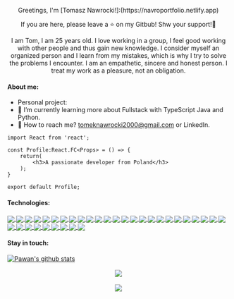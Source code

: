 <p align="center">
Greetings, I'm [Tomasz Nawrocki!]:(https://navroportfolio.netlify.app)
</p>
<p align="center">
If you are here, please leave a ⭐ on my Gitbub! Shw your support!👋
</p>

<p align="center">
I am Tom, I am 25 years old. I love working in a group, I feel good working with other people and thus gain new knowledge. I consider myself an organized person and I learn from my mistakes, which is why I try to solve the problems I encounter. I am an empathetic, sincere and honest person. I treat my work as a pleasure, not an obligation.
</p>

#### About me:

- Personal project:
- 🌱 I’m currently learning more about Fullstack with TypeScript Java and Python.
- 💬 How to reach me? tomeknawrocki2000@gmail.com or LinkedIn.

```
import React from 'react';

const Profile:React.FC<Props> = () => {
	return(
		<h3>A passionate developer from Poland</h3>
	);
}

export default Profile;
```

#### Technologies:

<a href="https://github.com/NavroO">
 <img align="center" src="https://img.shields.io/badge/HTML5-E34F26?style=for-the-badge&logo=html5&logoColor=white"/>
</a>
<a href="https://github.com/NavroO">
 <img align="center" src="https://img.shields.io/badge/CSS3-1572B6?style=for-the-badge&logo=css3&logoColor=white"/>
</a>
<a href="https://github.com/NavroO">
 <img align="center" src="https://img.shields.io/badge/JavaScript-F7DF1E?style=for-the-badge&logo=javascript&logoColor=black"/>
</a>
<a href="https://github.com/NavroO">
 <img align="center" src="https://img.shields.io/badge/Node.js-43853D?style=for-the-badge&logo=node.js&logoColor=white"/>
</a>
<a href="https://github.com/NavroO">
 <img align="center" src="https://img.shields.io/badge/TypeScript-007ACC?style=for-the-badge&logo=typescript&logoColor=white"/>
</a>
<a href="https://github.com/NavroO">
 <img align="center" src="https://img.shields.io/badge/Sass-CC6699?style=for-the-badge&logo=sass&logoColor=white"/>
</a>
<a href="https://github.com/NavroO">
 <img align="center" src="https://img.shields.io/badge/Go-00ADD8?style=for-the-badge&logo=go&logoColor=white"/>
</a>
<a href="https://github.com/NavroO">
 <img align="center" src="https://img.shields.io/badge/Express.js-404D59?style=for-the-badge"/>
</a>
<a href="https://github.com/NavroO">
 <img align="center" src="https://img.shields.io/badge/Python-3776AB?style=for-the-badge&logo=python&logoColor=white"/>
</a>
<a href="https://github.com/NavroO">
 <img align="center" src="https://img.shields.io/badge/React-20232A?style=for-the-badge&logo=react&logoColor=61DAFB"/>
</a>
<a href="https://github.com/NavroO">
 <img align="center" src="https://img.shields.io/badge/React_Native-20232A?style=for-the-badge&logo=react&logoColor=61DAFB"/>
</a>
<a href="https://github.com/NavroO">
 <img align="center" src="https://img.shields.io/badge/Tailwind_CSS-38B2AC?style=for-the-badge&logo=tailwind-css&logoColor=white"/>
</a>
<a href="https://github.com/NavroO">
 <img align="center" src="https://img.shields.io/badge/styled--components-DB7093?style=for-the-badge&logo=styled-components&logoColor=white"/>
</a>
<a href="https://github.com/NavroO">
 <img align="center" src="https://img.shields.io/badge/Material--UI-0081CB?style=for-the-badge&logo=material-ui&logoColor=white"/>
</a>
<a href="https://github.com/NavroO">
 <img align="center" src="https://img.shields.io/badge/Redux-593D88?style=for-the-badge&logo=redux&logoColor=white"/>
</a>
<a href="https://github.com/NavroO">
 <img align="center" src="https://img.shields.io/badge/React_Router-CA4245?style=for-the-badge&logo=react-router&logoColor=white"/>
</a>
<a href="https://github.com/NavroO">
 <img align="center" src="https://img.shields.io/badge/MySQL-00000F?style=for-the-badge&logo=mysql&logoColor=white"/>
</a>
<a href="https://github.com/NavroO">
 <img align="center" src="https://img.shields.io/badge/PostgreSQL-316192?style=for-the-badge&logo=postgresql&logoColor=white"/>
</a>
<a href="https://github.com/NavroO">
 <img align="center" src="https://img.shields.io/badge/MongoDB-4EA94B?style=for-the-badge&logo=mongodb&logoColor=white"/>
</a>
<a href="https://github.com/NavroO">
 <img align="center" src="https://img.shields.io/badge/Netlify-00C7B7?style=for-the-badge&logo=netlify&logoColor=white"/>
</a>
<a href="https://github.com/NavroO">
 <img align="center" src="https://img.shields.io/badge/Heroku-430098?style=for-the-badge&logo=heroku&logoColor=white"/>
</a>
<a href="https://www.vercel.com">
 <img align="center" src="https://img.shields.io/badge/Vercel-000000?style=for-the-badge&logo=vercel&logoColor=white"/>
</a>
<a href="https://aws.amazon.com">
 <img align="center" src="https://img.shields.io/badge/AWS-232F3E?style=for-the-badge&logo=amazonaws&logoColor=white"/>
</a>
<a href="https://cloud.google.com">
 <img align="center" src="https://img.shields.io/badge/Google%20Cloud-4285F4?style=for-the-badge&logo=google-cloud&logoColor=white"/>
</a>
<a href="https://www.java.com">
 <img align="center" src="https://img.shields.io/badge/Java-007396?style=for-the-badge&logo=java&logoColor=white"/>
</a>
<a href="https://www.docker.com">
 <img align="center" src="https://img.shields.io/badge/Docker-2496ED?style=for-the-badge&logo=docker&logoColor=white"/>
</a>
<a href="https://nestjs.com">
 <img align="center" src="https://img.shields.io/badge/NestJS-E0234E?style=for-the-badge&logo=nestjs&logoColor=white"/>
</a>
<a href="https://www.postgresql.org">
 <img align="center" src="https://img.shields.io/badge/PostgreSQL-336791?style=for-the-badge&logo=postgresql&logoColor=white"/>
</a>
<a href="https://graphql.org">
 <img align="center" src="https://img.shields.io/badge/GraphQL-E10098?style=for-the-badge&logo=graphql&logoColor=white"/>
</a>
<a href="https://restfulapi.net">
 <img align="center" src="https://img.shields.io/badge/REST%20API-25D366?style=for-the-badge&logo=restapi&logoColor=white"/>
</a>
<a href="https://git-scm.com">
 <img align="center" src="https://img.shields.io/badge/Git-F05032?style=for-the-badge&logo=git&logoColor=white"/>
</a>
<a href="https://nextjs.org">
 <img align="center" src="https://img.shields.io/badge/Next.js-000000?style=for-the-badge&logo=next.js&logoColor=white"/>
</a>
<a href="https://www.cypress.io">
 <img align="center" src="https://img.shields.io/badge/Cypress-17202C?style=for-the-badge&logo=cypress&logoColor=white"/>
</a>
<a href="https://storybook.js.org">
 <img align="center" src="https://img.shields.io/badge/Storybook-FF4785?style=for-the-badge&logo=storybook&logoColor=white"/>
</a>



#### Stay in touch:
<a href="https://www.linkedin.com/in/tomasz-nawrocki-bab14218b/">
 <img align="center" src="https://img.shields.io/badge/LinkedIn-0077B5?style=for-the-badge&logo=linkedin&logoColor=white" alt="Pawan's github stats"/>
</a>
<br/>

<br/>
<div align="center">
<a href="https://github.com/NavroO">
 <img align="center" src="https://github-readme-stats.vercel.app/api/top-langs/?username=NavroO&theme=blue-green"/>
</a>
</div>
<br/>
<div align="center">
<a href="https://github.com/NavroO">
 <img align="center" src="https://github-readme-stats.vercel.app/api?username=NavroO&theme=blue-green"/>
</a>
</div>
